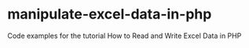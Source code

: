 # manipulate-excel-data-in-php
Code examples for the tutorial How to Read and Write Excel Data in PHP

